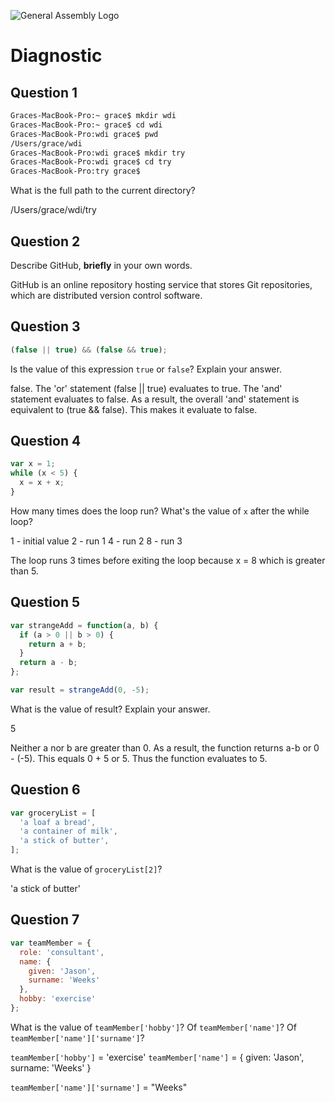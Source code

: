 ![General Assembly Logo](http://i.imgur.com/ke8USTq.png)

# Diagnostic

## Question 1

```sh
Graces-MacBook-Pro:~ grace$ mkdir wdi
Graces-MacBook-Pro:~ grace$ cd wdi
Graces-MacBook-Pro:wdi grace$ pwd
/Users/grace/wdi
Graces-MacBook-Pro:wdi grace$ mkdir try
Graces-MacBook-Pro:wdi grace$ cd try
Graces-MacBook-Pro:try grace$
```

What is the full path to the current directory?

/Users/grace/wdi/try

## Question 2

Describe GitHub, **briefly** in your own words.

GitHub is an online repository hosting service that stores Git repositories, which are distributed version control software.

## Question 3

```js
(false || true) && (false && true);
```

Is the value of this expression `true` or `false`?  Explain your answer.

false.
The 'or' statement (false || true) evaluates to true.
The 'and' statement evaluates to false.
As a result, the overall 'and' statement is equivalent to (true && false).  This makes it evaluate to false.





## Question 4

```js
var x = 1;
while (x < 5) {
  x = x + x;
}
```

How many times does the loop run?  What's the value of `x` after the while loop?

1 - initial value
2 - run 1
4 - run 2
8 - run 3

The loop runs 3 times before exiting the loop because x = 8 which is greater than 5.

## Question 5

```js
var strangeAdd = function(a, b) {
  if (a > 0 || b > 0) {
    return a + b;
  }
  return a - b;
};

var result = strangeAdd(0, -5);
```

What is the value of result?  Explain your answer.

5

Neither a nor b are greater than 0.  As a result, the function returns a-b or 0 - (-5).  This equals 0 + 5 or 5.  Thus the function evaluates to 5.

## Question 6

```js
var groceryList = [
  'a loaf a bread',
  'a container of milk',
  'a stick of butter',
];
```

What is the value of `groceryList[2]`?

'a stick of butter'

## Question 7

```js
var teamMember = {
  role: 'consultant',
  name: {
    given: 'Jason',
    surname: 'Weeks'
  },
  hobby: 'exercise'
};
```

What is the value of `teamMember['hobby']`?  Of `teamMember['name']`?  Of
`teamMember['name']['surname']`?

`teamMember['hobby']` = 'exercise'
`teamMember['name']` = {
    given: 'Jason',
    surname: 'Weeks'
  }

  `teamMember['name']['surname']` = "Weeks"
